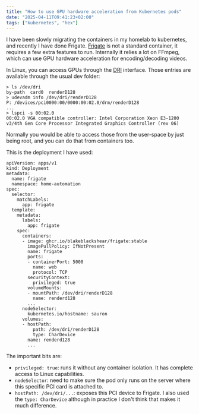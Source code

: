```yaml
---
title: "How to use GPU hardware acceleration from Kubernetes pods"
date: "2025-04-11T09:41:23+02:00"
tags: ["kubernetes", "hex"]
---
```


I have been slowly migrating the containers in my homelab to kubernetes, and recently I have done Frigate. [Frigate](https://frigate.video/) is not a standard container, it requires a few extra features to run. Internally it relies a lot on FFmpeg, which can use GPU hardware acceleration for encoding/decoding videos.

In Linux, you can access GPUs through the [DRI](https://en.wikipedia.org/wiki/Direct_Rendering_Infrastructure) interface. Those entries are available through the usual dev folder:

```
> ls /dev/dri
by-path  card0  renderD128
> udevadm info /dev/dri/renderD128
P: /devices/pci0000:00/0000:00:02.0/drm/renderD128
...
> lspci -s 00:02.0
00:02.0 VGA compatible controller: Intel Corporation Xeon E3-1200 v3/4th Gen Core Processor Integrated Graphics Controller (rev 06)
```

Normally you would be able to access those from the user-space by just being root, and you can do that from containers too. 

This is the deployment I have used:

```
apiVersion: apps/v1
kind: Deployment
metadata:
  name: frigate
  namespace: home-automation
spec:
  selector:
    matchLabels:
      app: frigate
  template:
    metadata:
      labels:
        app: frigate
    spec:
      containers:
      - image: ghcr.io/blakeblackshear/frigate:stable
        imagePullPolicy: IfNotPresent
        name: frigate
        ports:
        - containerPort: 5000
          name: web
          protocol: TCP
        securityContext:
          privileged: true
        volumeMounts:
        - mountPath: /dev/dri/renderD128
          name: renderd128
        ...
      nodeSelector:
        kubernetes.io/hostname: sauron
      volumes:
      - hostPath:
          path: /dev/dri/renderD128
          type: CharDevice
        name: renderd128
        ...
```

The important bits are:
- `privileged: true`: runs it without any container isolation. It has complete access to Linux capabilities.
- `nodeSelector`: need to make sure the pod only runs on the server where this specific PCI card is attached to.
- `hostPath: /dev/dri/...`: exposes this PCI device to Frigate. I also used the `type: CharDevice` although in practice I don't think that makes it much difference.

